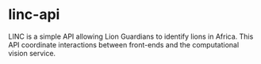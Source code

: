 # linc-api
LINC is a simple API allowing Lion Guardians to identify lions in Africa.
This API coordinate interactions between front-ends and the computational vision service.


